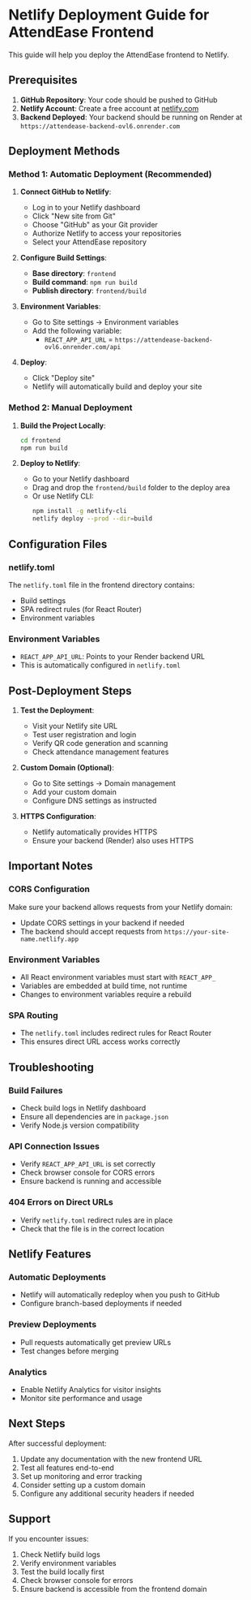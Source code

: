 # Netlify Deployment Guide for AttendEase Frontend

This guide will help you deploy the AttendEase frontend to Netlify.

## Prerequisites

1. **GitHub Repository**: Your code should be pushed to GitHub
2. **Netlify Account**: Create a free account at [netlify.com](https://netlify.com)
3. **Backend Deployed**: Your backend should be running on Render at `https://attendease-backend-ovl6.onrender.com`

## Deployment Methods

### Method 1: Automatic Deployment (Recommended)

1. **Connect GitHub to Netlify**:
   - Log in to your Netlify dashboard
   - Click "New site from Git"
   - Choose "GitHub" as your Git provider
   - Authorize Netlify to access your repositories
   - Select your AttendEase repository

2. **Configure Build Settings**:
   - **Base directory**: `frontend`
   - **Build command**: `npm run build`
   - **Publish directory**: `frontend/build`

3. **Environment Variables**:
   - Go to Site settings → Environment variables
   - Add the following variable:
     - `REACT_APP_API_URL` = `https://attendease-backend-ovl6.onrender.com/api`

4. **Deploy**:
   - Click "Deploy site"
   - Netlify will automatically build and deploy your site

### Method 2: Manual Deployment

1. **Build the Project Locally**:
   ```bash
   cd frontend
   npm run build
   ```

2. **Deploy to Netlify**:
   - Go to your Netlify dashboard
   - Drag and drop the `frontend/build` folder to the deploy area
   - Or use Netlify CLI:
     ```bash
     npm install -g netlify-cli
     netlify deploy --prod --dir=build
     ```

## Configuration Files

### netlify.toml
The `netlify.toml` file in the frontend directory contains:
- Build settings
- SPA redirect rules (for React Router)
- Environment variables

### Environment Variables
- `REACT_APP_API_URL`: Points to your Render backend URL
- This is automatically configured in `netlify.toml`

## Post-Deployment Steps

1. **Test the Deployment**:
   - Visit your Netlify site URL
   - Test user registration and login
   - Verify QR code generation and scanning
   - Check attendance management features

2. **Custom Domain (Optional)**:
   - Go to Site settings → Domain management
   - Add your custom domain
   - Configure DNS settings as instructed

3. **HTTPS Configuration**:
   - Netlify automatically provides HTTPS
   - Ensure your backend (Render) also uses HTTPS

## Important Notes

### CORS Configuration
Make sure your backend allows requests from your Netlify domain:
- Update CORS settings in your backend if needed
- The backend should accept requests from `https://your-site-name.netlify.app`

### Environment Variables
- All React environment variables must start with `REACT_APP_`
- Variables are embedded at build time, not runtime
- Changes to environment variables require a rebuild

### SPA Routing
- The `netlify.toml` includes redirect rules for React Router
- This ensures direct URL access works correctly

## Troubleshooting

### Build Failures
- Check build logs in Netlify dashboard
- Ensure all dependencies are in `package.json`
- Verify Node.js version compatibility

### API Connection Issues
- Verify `REACT_APP_API_URL` is set correctly
- Check browser console for CORS errors
- Ensure backend is running and accessible

### 404 Errors on Direct URLs
- Verify `netlify.toml` redirect rules are in place
- Check that the file is in the correct location

## Netlify Features

### Automatic Deployments
- Netlify will automatically redeploy when you push to GitHub
- Configure branch-based deployments if needed

### Preview Deployments
- Pull requests automatically get preview URLs
- Test changes before merging

### Analytics
- Enable Netlify Analytics for visitor insights
- Monitor site performance and usage

## Next Steps

After successful deployment:
1. Update any documentation with the new frontend URL
2. Test all features end-to-end
3. Set up monitoring and error tracking
4. Consider setting up a custom domain
5. Configure any additional security headers if needed

## Support

If you encounter issues:
1. Check Netlify build logs
2. Verify environment variables
3. Test the build locally first
4. Check browser console for errors
5. Ensure backend is accessible from the frontend domain
